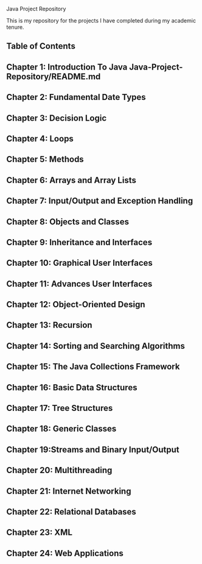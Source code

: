 Java Project Repository


This is my repository for the projects I have completed during my academic tenure. 


Table of Contents
--------------------------------------------------------------------------------------------------------------------------------------
Chapter 1: Introduction To Java
Java-Project-Repository/README.md
--------------------------------------------------------------------------------------------------------------------------------------
Chapter 2: Fundamental Date Types
--------------------------------------------------------------------------------------------------------------------------------------
Chapter 3: Decision Logic
--------------------------------------------------------------------------------------------------------------------------------------
Chapter 4: Loops
--------------------------------------------------------------------------------------------------------------------------------------
Chapter 5: Methods 
--------------------------------------------------------------------------------------------------------------------------------------
Chapter 6: Arrays and Array Lists
--------------------------------------------------------------------------------------------------------------------------------------
Chapter 7: Input/Output and Exception Handling
--------------------------------------------------------------------------------------------------------------------------------------
Chapter 8: Objects and Classes
--------------------------------------------------------------------------------------------------------------------------------------
Chapter 9: Inheritance and Interfaces
--------------------------------------------------------------------------------------------------------------------------------------
Chapter 10: Graphical User Interfaces
--------------------------------------------------------------------------------------------------------------------------------------
Chapter 11: Advances User Interfaces
--------------------------------------------------------------------------------------------------------------------------------------
Chapter 12: Object-Oriented Design
--------------------------------------------------------------------------------------------------------------------------------------
Chapter 13: Recursion
--------------------------------------------------------------------------------------------------------------------------------------
Chapter 14: Sorting and Searching Algorithms
--------------------------------------------------------------------------------------------------------------------------------------
Chapter 15: The Java Collections Framework
--------------------------------------------------------------------------------------------------------------------------------------
Chapter 16: Basic Data Structures
--------------------------------------------------------------------------------------------------------------------------------------
Chapter 17: Tree Structures
--------------------------------------------------------------------------------------------------------------------------------------
Chapter 18: Generic Classes
--------------------------------------------------------------------------------------------------------------------------------------
Chapter 19:Streams and Binary Input/Output
--------------------------------------------------------------------------------------------------------------------------------------
Chapter 20: Multithreading
--------------------------------------------------------------------------------------------------------------------------------------
Chapter 21: Internet Networking
--------------------------------------------------------------------------------------------------------------------------------------
Chapter 22: Relational Databases
--------------------------------------------------------------------------------------------------------------------------------------
Chapter 23: XML
--------------------------------------------------------------------------------------------------------------------------------------
Chapter 24: Web Applications
--------------------------------------------------------------------------------------------------------------------------------------
